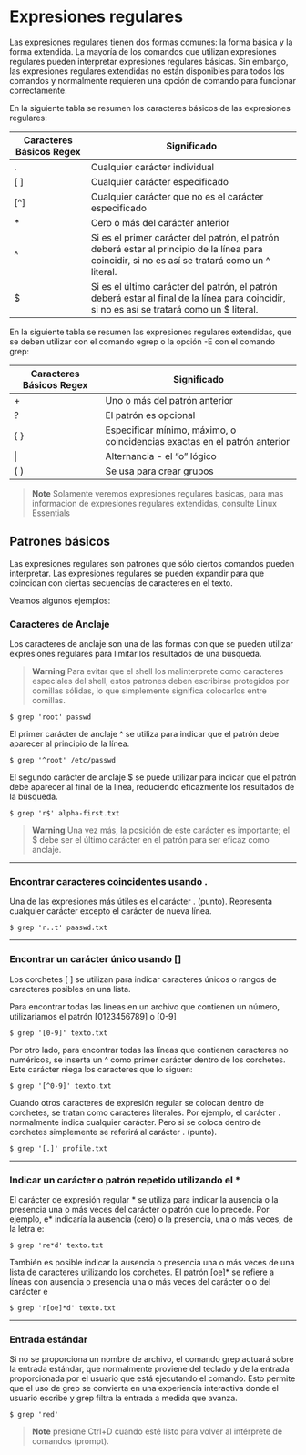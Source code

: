# Expresiones regulares

Las expresiones regulares tienen dos formas comunes: la forma básica y la forma extendida. La mayoría de los comandos que utilizan expresiones regulares pueden interpretar expresiones regulares básicas. Sin embargo, las expresiones regulares extendidas no están disponibles para todos los comandos y normalmente requieren una opción de comando para funcionar correctamente.


En la siguiente tabla se resumen los caracteres básicos de las expresiones regulares:


|Caracteres Básicos Regex	|Significado|
|-|-|
|.	|Cualquier carácter individual|
|[ ]	|Cualquier carácter especificado|
|[^]	|Cualquier carácter que no es el carácter especificado|
|*	|Cero o más del carácter anterior|
|^	|Si es el primer carácter del patrón, el patrón deberá estar al principio de la línea para coincidir, si no es así se tratará como un ^ literal.|
|$	|Si es el último carácter del patrón, el patrón deberá estar al final de la línea para coincidir, si no es así se tratará como un $ literal.|


En la siguiente tabla se resumen las expresiones regulares extendidas, que se deben utilizar con el comando egrep o la opción -E con el comando grep:

|Caracteres Básicos Regex	|Significado|
|-|-|
|+	|Uno o más del patrón anterior|
|?	|El patrón es opcional|
|{ }|	Especificar mínimo, máximo, o coincidencias exactas en el patrón anterior|
| \|	|Alternancia - el “o” lógico|
|( )	|Se usa para crear grupos|}

> **Note**
> Solamente veremos expresiones regulares basicas, para mas informacion de expresiones regulares extendidas, consulte Linux Essentials

## Patrones básicos

Las expresiones regulares son patrones que sólo ciertos comandos pueden interpretar. Las expresiones regulares se pueden expandir para que coincidan con ciertas secuencias de caracteres en el texto. 

Veamos algunos ejemplos:

### Caracteres de Anclaje

Los caracteres de anclaje son una de las formas con que se pueden utilizar expresiones regulares para limitar los resultados de una búsqueda. 

> **Warning**
> Para evitar que el shell los malinterprete como caracteres especiales del shell, estos patrones deben escribirse protegidos por comillas sólidas, lo que simplemente significa colocarlos entre comillas.

```terminal
$ grep 'root' passwd
```

El primer carácter de anclaje ^ se utiliza para indicar que el patrón debe aparecer al principio de la línea.

```terminal
$ grep '^root' /etc/passwd
```

El segundo carácter de anclaje $ se puede utilizar para indicar que el patrón debe aparecer al final de la línea, reduciendo eficazmente los resultados de la búsqueda. 

```terminal
$ grep 'r$' alpha-first.txt
```
> **Warning**
> Una vez más, la posición de este carácter es importante; el $ debe ser el último carácter en el patrón para ser eficaz como anclaje.

---

### Encontrar caracteres coincidentes usando .

Una de las expresiones más útiles es el carácter . (punto). Representa cualquier carácter excepto el carácter de nueva línea. 

```terminal
$ grep 'r..t' paaswd.txt
```

---

### Encontrar un carácter único usando []

Los corchetes [ ] se utilizan para indicar caracteres únicos o rangos de caracteres posibles en una lista.

Para encontrar todas las líneas en un archivo que contienen un número, utilizariamos el patrón [0123456789] o [0-9]

```terminal
$ grep '[0-9]' texto.txt
```

Por otro lado, para encontrar todas las líneas que contienen caracteres no numéricos, se inserta un ^ como primer carácter dentro de los corchetes. Este carácter niega los caracteres que lo siguen:


```terminal
$ grep '[^0-9]' texto.txt
```

Cuando otros caracteres de expresión regular se colocan dentro de corchetes, se tratan como caracteres literales. Por ejemplo, el carácter . normalmente indica cualquier carácter. Pero si se coloca dentro de corchetes simplemente se referirá al carácter . (punto). 


```terminal
$ grep '[.]' profile.txt
```

---

### Indicar un carácter o patrón repetido utilizando el *

El carácter de expresión regular * se utiliza para indicar la ausencia o la presencia una o más veces del carácter o patrón que lo precede. Por ejemplo, e* indicaría la ausencia (cero) o la presencia, una o más veces, de la letra e:

```terminal
$ grep 're*d' texto.txt
```

También es posible indicar la ausencia o presencia una o más veces de una lista de caracteres utilizando los corchetes. El patrón [oe]* se refiere a líneas con ausencia o presencia una o más veces del carácter o o del carácter e


```terminal
$ grep 'r[oe]*d' texto.txt
```

--- 

### Entrada estándar

Si no se proporciona un nombre de archivo, el comando grep actuará sobre la entrada estándar, que normalmente proviene del teclado y de la entrada proporcionada por el usuario que está ejecutando el comando. Esto permite que el uso de grep se convierta en una experiencia interactiva donde el usuario escribe y grep filtra la entrada a medida que avanza. 

```terminal
$ grep 'red'
```

> **Note**
> presione Ctrl+D cuando esté listo para volver al intérprete de comandos (prompt).




